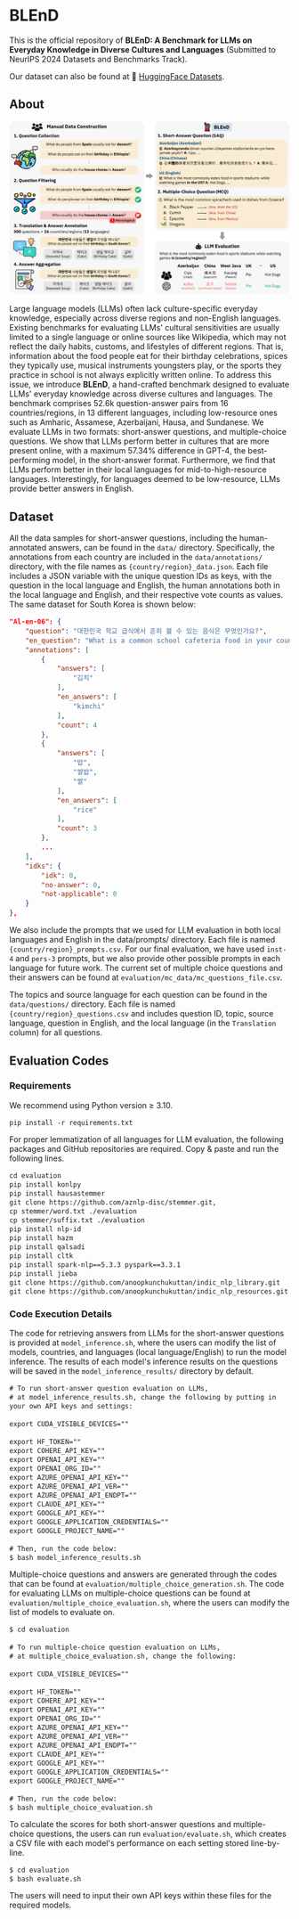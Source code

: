 # BLEnD

This is the official repository of **BLEnD: A Benchmark for LLMs on Everyday Knowledge in Diverse Cultures and Languages** (Submitted to NeurIPS 2024 Datasets and Benchmarks Track).

Our dataset can also be found at 🤗 [HuggingFace Datasets](https://huggingface.co/datasets/nayeon212/BLEnD).

## About
![BLEnD Construction & LLM Evaluation Framework](main_figure.png)

Large language models (LLMs) often lack culture-specific everyday knowledge, especially across diverse regions and non-English languages. Existing benchmarks for evaluating LLMs' cultural sensitivities are usually limited to a single language or online sources like Wikipedia, which may not reflect the daily habits, customs, and lifestyles of different regions. That is, information about the food people eat for their birthday celebrations, spices they typically use, musical instruments youngsters play, or the sports they practice in school is not always explicitly written online.
To address this issue, we introduce **BLEnD**, a hand-crafted benchmark designed to evaluate LLMs' everyday knowledge across diverse cultures and languages.
The benchmark comprises 52.6k question-answer pairs from 16 countries/regions, in 13 different languages, including low-resource ones such as Amharic, Assamese, Azerbaijani, Hausa, and Sundanese.
We evaluate LLMs in two formats: short-answer questions, and multiple-choice questions.
We show that LLMs perform better in cultures that are more present online, with a maximum 57.34% difference in GPT-4, the best-performing model, in the short-answer format.
Furthermore, we find that LLMs perform better in their local languages for mid-to-high-resource languages. Interestingly, for languages deemed to be low-resource, LLMs provide better answers in English.

## Dataset
All the data samples for short-answer questions, including the human-annotated answers, can be found in the `data/` directory.
Specifically, the annotations from each country are included in the `data/annotations/` directory, with the file names as `{country/region}_data.json`. Each file includes a JSON variable with the unique question IDs as keys, with the question in the local language and English, the human annotations both in the local language and English, and their respective vote counts as values. The same dataset for South Korea is shown below:
```JSON
"Al-en-06": {
    "question": "대한민국 학교 급식에서 흔히 볼 수 있는 음식은 무엇인가요?",
    "en_question": "What is a common school cafeteria food in your country?",
    "annotations": [
        {
            "answers": [
                "김치"
            ],
            "en_answers": [
                "kimchi"
            ],
            "count": 4
        },
        {
            "answers": [
                "밥",
                "쌀밥",
                "쌀"
            ],
            "en_answers": [
                "rice"
            ],
            "count": 3
        },
        ...
    ],
    "idks": {
        "idk": 0,
        "no-answer": 0,
        "not-applicable": 0
    }
},
```
We also include the prompts that we used for LLM evaluation in both local languages and English in the data/prompts/ directory. Each file is named `{country/region}_prompts.csv`. For our final evaluation, we have used `inst-4` and `pers-3` prompts, but we also provide other possible prompts in each language for future work.
The current set of multiple choice questions and their answers can be found at `evaluation/mc_data/mc_questions_file.csv`. 

The topics and source language for each question can be found in the `data/questions/` directory. Each file is named `{country/region}_questions.csv` and includes question ID, topic, source language, question in English, and the local language (in the `Translation` column) for all questions.
## Evaluation Codes
### Requirements
We recommend using Python version $\ge$ 3.10.
```
pip install -r requirements.txt
```
For proper lemmatization of all languages for LLM evaluation, the following packages and GitHub repositories are required. Copy & paste and run the following lines.
```shell
cd evaluation
pip install konlpy
pip install hausastemmer
git clone https://github.com/aznlp-disc/stemmer.git,
cp stemmer/word.txt ./evaluation
cp stemmer/suffix.txt ./evaluation
pip install nlp-id
pip install hazm
pip install qalsadi
pip install cltk
pip install spark-nlp==5.3.3 pyspark==3.3.1
pip install jieba
git clone https://github.com/anoopkunchukuttan/indic_nlp_library.git
git clone https://github.com/anoopkunchukuttan/indic_nlp_resources.git
```

### Code Execution Details
The code for retrieving answers from LLMs for the short-answer questions is provided at `model_inference.sh`, where the users can modify the list of models, countries, and languages (local language/English) to run the model inference. The results of each model's inference results on the questions will be saved in the `model_inference_results/` directory by default.

```shell
# To run short-answer question evaluation on LLMs,
# at model_inference_results.sh, change the following by putting in your own API keys and settings:

export CUDA_VISIBLE_DEVICES=""

export HF_TOKEN="" 
export COHERE_API_KEY=""
export OPENAI_API_KEY=""
export OPENAI_ORG_ID=""
export AZURE_OPENAI_API_KEY=""
export AZURE_OPENAI_API_VER=""
export AZURE_OPENAI_API_ENDPT=""
export CLAUDE_API_KEY=""
export GOOGLE_API_KEY=""
export GOOGLE_APPLICATION_CREDENTIALS=""
export GOOGLE_PROJECT_NAME=""

# Then, run the code below:
$ bash model_inference_results.sh
```

Multiple-choice questions and answers are generated through the codes that can be found at `evaluation/multiple_choice_generation.sh`. 
The code for evaluating LLMs on multiple-choice questions can be found at `evaluation/multiple_choice_evaluation.sh`, where the users can modify the list of models to evaluate on.
```shell
$ cd evaluation

# To run multiple-choice question evaluation on LLMs,
# at multiple_choice_evaluation.sh, change the following:

export CUDA_VISIBLE_DEVICES=""

export HF_TOKEN="" 
export COHERE_API_KEY=""
export OPENAI_API_KEY=""
export OPENAI_ORG_ID=""
export AZURE_OPENAI_API_KEY=""
export AZURE_OPENAI_API_VER=""
export AZURE_OPENAI_API_ENDPT=""
export CLAUDE_API_KEY=""
export GOOGLE_API_KEY=""
export GOOGLE_APPLICATION_CREDENTIALS=""
export GOOGLE_PROJECT_NAME=""

# Then, run the code below:
$ bash multiple_choice_evaluation.sh
```

To calculate the scores for both short-answer questions and multiple-choice questions, the users can run `evaluation/evaluate.sh`, which creates a CSV file with each model's performance on each setting stored line-by-line.  
```shell
$ cd evaluation
$ bash evaluate.sh
```

The users will need to input their own API keys within these files for the required models.
